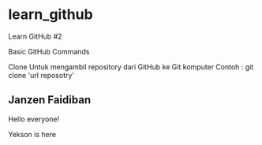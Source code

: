 # learn_github
Learn GitHub #2

Basic GitHub Commands

Clone
Untuk mengambil repository dari GitHub ke Git komputer
Contoh : 
git clone 'url reposotry'


## Janzen Faidiban
Hello everyone!

Yekson is here

